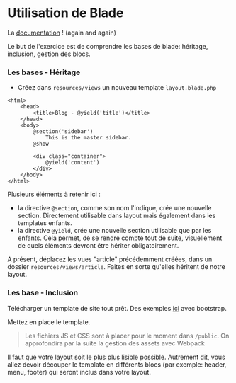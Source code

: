# Utilisation de Blade

La [documentation](https://laravel.com/docs/5.6/blade) ! (again and again)

Le but de l'exercice est de comprendre les bases de blade: héritage, inclusion, gestion des blocs. 


### Les bases - Héritage

- Créez dans `resources/views` un nouveau template `layout.blade.php`

```blade
<html>
    <head>
        <title>Blog - @yield('title')</title>
    </head>
    <body>
        @section('sidebar')
            This is the master sidebar.
        @show

        <div class="container">
            @yield('content')
        </div>
    </body>
</html>
```

Plusieurs éléments à retenir ici :
- la directive `@section`, comme son nom l'indique, crée une nouvelle section. Directement utilisable dans layout mais également dans les templates enfants.
- la directive `@yield`, crée une nouvelle section utilisable que par les enfants. Cela permet, de se rendre compte tout de suite, visuellement de quels éléments devront être hériter obligatoirement.

A présent, déplacez les vues "article" précédemment créées, dans un dossier `resources/views/article`. 
Faites en sorte qu'elles héritent de notre layout.


### Les base - Inclusion

Télécharger un template de site tout prêt. Des exemples [ici](https://startbootstrap.com/template-categories/all/) avec bootstrap.

Mettez en place le template.

> Les fichiers JS et CSS sont à placer pour le moment dans `/public`.
> On approfondira par la suite la gestion des assets avec Webpack

Il faut que votre layout soit le plus plus lisible possible. 
Autrement dit, vous allez devoir découper le template en différents blocs (par exemple: header, menu, footer)
qui seront inclus dans votre layout.
 
